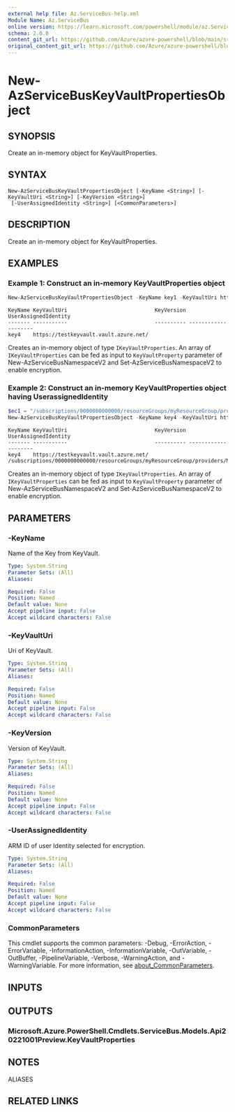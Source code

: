 ```yaml
---
external help file: Az.ServiceBus-help.xml
Module Name: Az.ServiceBus
online version: https://learn.microsoft.com/powershell/module/az.ServiceBus/new-AzServiceBusKeyVaultPropertiesObject
schema: 2.0.0
content_git_url: https://github.com/Azure/azure-powershell/blob/main/src/ServiceBus/ServiceBus/help/New-AzServiceBusKeyVaultPropertiesObject.md
original_content_git_url: https://github.com/Azure/azure-powershell/blob/main/src/ServiceBus/ServiceBus/help/New-AzServiceBusKeyVaultPropertiesObject.md
---
```


# New-AzServiceBusKeyVaultPropertiesObject

## SYNOPSIS
Create an in-memory object for KeyVaultProperties.

## SYNTAX

```
New-AzServiceBusKeyVaultPropertiesObject [-KeyName <String>] [-KeyVaultUri <String>] [-KeyVersion <String>]
 [-UserAssignedIdentity <String>] [<CommonParameters>]
```

## DESCRIPTION
Create an in-memory object for KeyVaultProperties.

## EXAMPLES

### Example 1: Construct an in-memory KeyVaultProperties object
```powershell
New-AzServiceBusKeyVaultPropertiesObject -KeyName key1 -KeyVaultUri https://testkeyvault.vault.azure.net/
```

```Output
KeyName KeyVaultUri                            KeyVersion UserAssignedIdentity
------- -----------                            ---------- --------------------
key4    https://testkeyvault.vault.azure.net/
```

Creates an in-memory object of type `IKeyVaultProperties`.
An array of `IKeyVaultProperties` can be fed as 
input to `KeyVaultProperty` parameter of New-AzServiceBusNamespaceV2 and Set-AzServiceBusNamespaceV2 to enable encryption.

### Example 2: Construct an in-memory KeyVaultProperties object having UserassignedIdentity
```powershell
$ec1 = "/subscriptions/0000000000000/resourceGroups/myResourceGroup/providers/Microsoft.ManagedIdentity/userAssignedIdentities/myFirstIdentity"
New-AzServiceBusKeyVaultPropertiesObject -KeyName key4 -KeyVaultUri https://testkeyvault.vault.azure.net/ -UserAssignedIdentity $ec1
```

```Output
KeyName KeyVaultUri                            KeyVersion UserAssignedIdentity
------- -----------                            ---------- --------------------
key4    https://testkeyvault.vault.azure.net/           /subscriptions/0000000000000/resourceGroups/myResourceGroup/providers/Microsoft.ManagedIdentity/userAssignedIdentities/myFirstIdentity
```

Creates an in-memory object of type `IKeyVaultProperties`.
An array of `IKeyVaultProperties` can be fed as 
input to `KeyVaultProperty` parameter of New-AzServiceBusNamespaceV2 and Set-AzServiceBusNamespaceV2 to enable encryption.

## PARAMETERS

### -KeyName
Name of the Key from KeyVault.

```yaml
Type: System.String
Parameter Sets: (All)
Aliases:

Required: False
Position: Named
Default value: None
Accept pipeline input: False
Accept wildcard characters: False
```

### -KeyVaultUri
Uri of KeyVault.

```yaml
Type: System.String
Parameter Sets: (All)
Aliases:

Required: False
Position: Named
Default value: None
Accept pipeline input: False
Accept wildcard characters: False
```

### -KeyVersion
Version of KeyVault.

```yaml
Type: System.String
Parameter Sets: (All)
Aliases:

Required: False
Position: Named
Default value: None
Accept pipeline input: False
Accept wildcard characters: False
```

### -UserAssignedIdentity
ARM ID of user Identity selected for encryption.

```yaml
Type: System.String
Parameter Sets: (All)
Aliases:

Required: False
Position: Named
Default value: None
Accept pipeline input: False
Accept wildcard characters: False
```

### CommonParameters
This cmdlet supports the common parameters: -Debug, -ErrorAction, -ErrorVariable, -InformationAction, -InformationVariable, -OutVariable, -OutBuffer, -PipelineVariable, -Verbose, -WarningAction, and -WarningVariable. For more information, see [about_CommonParameters](http://go.microsoft.com/fwlink/?LinkID=113216).

## INPUTS

## OUTPUTS

### Microsoft.Azure.PowerShell.Cmdlets.ServiceBus.Models.Api20221001Preview.KeyVaultProperties

## NOTES

ALIASES

## RELATED LINKS
